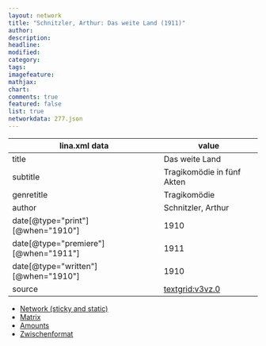 ```yaml
---
layout: network
title: "Schnitzler, Arthur: Das weite Land (1911)"
author:
description:
headline:
modified:
category:
tags:
imagefeature: 
mathjax: 
chart: 
comments: true
featured: false
list: true
networkdata: 277.json
---
```

lina.xml data  | value
------------- | -------------
title|Das weite Land
subtitle|Tragikomödie in fünf Akten
genretitle|Tragikomödie
author|Schnitzler, Arthur
date[@type="print"][@when="1910"]|1910
date[@type="premiere"][@when="1911"]|1911
date[@type="written"][@when="1910"]|1910
source|[textgrid:v3vz.0](https://textgridlab.org/1.0/tgcrud-public/rest/textgrid:v3vz.0/data)



* [Network (sticky and static)](/linas/network277)
* [Matrix](/linas/matrix277)
* [Amounts](/linas/amount277)
* [Zwischenformat](/linas/lina277 )
